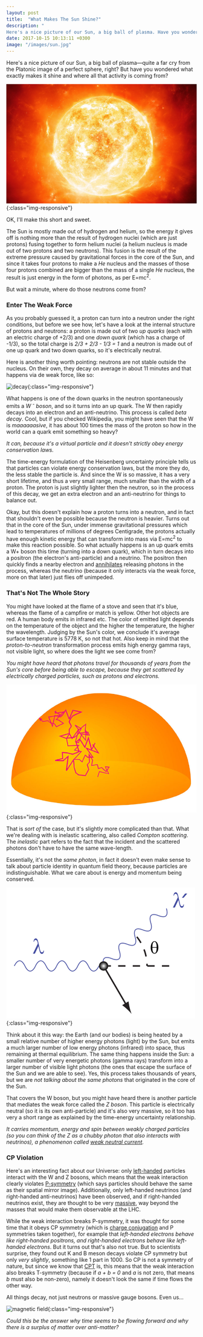```yaml
---
layout: post
title:  "What Makes The Sun Shine?"
description: "
Here's a nice picture of our Sun, a big ball of plasma. Have you wondered what makes it shine? OK, I'll make this short and sweet. The energy given off by the sun is the result of hydrogen nuclei (which are just protons) fusing together to form helium (which is comprised out of two protons and two neutrons). The fusion is the result of the extreme pressure in the core of the Sun."
date: 2017-10-15 10:13:11 +0300
image: "/images/sun.jpg"
---
```

Here's a nice picture of our Sun, a big ball of plasma—quite a far cry from the Platonic image of a perfect sphere, right? But have you wondered what exactly makes it shine and where all that activity is coming from?

![magnetic field](/images/sun.jpg){:class="img-responsive"}

OK, I'll make this short and sweet.

The Sun is mostly made out of hydrogen and helium, so the energy it gives off is nothing more than the result of hydrogen nuclei (which are just protons) fusing together to form helium nuclei (a helium nucleus is made out of two protons and two neutrons). This fusion is the result of the extreme pressure caused by gravitational forces in the core of the Sun, and since it takes four protons to make a *He* nucleus and the masses of those four protons combined are bigger than the mass of a single *He* nucleus, the result is just energy in the form of photons, as per E=mc<sup>2</sup>.

But wait a minute, where do those neutrons come from?

### Enter The Weak Force
As you probably guessed it, a proton can turn into a neutron under the right conditions, but before we see how, let's have a look at the internal structure of protons and neutrons: a proton is made out of two *up quarks* (each with an electric charge of +2/3) and one *down quark* (which has a charge of -1/3), so the total charge is *2/3 + 2/3 - 1/3 = 1* and a neutron is made out of one up quark and two down quarks, so it's electrically neutral.

Here is another thing worth pointing: neutrons are not stable outside the nucleus. On their own, they decay on average in about 11 minutes and that happens via de weak force, like so:

![decay](/images/decay.png){:class="img-responsive"}

What happens is one of the down quarks in the neutron spontaneously emits a <i>W <sup>-</sup> boson</i>, and so it turns into an up quark. The W then rapidly decays into an electron and an anti-neutrino. This process is called *beta decay*. Cool, but if you checked Wikipedia, you might have seen that the W is *maaaaaasive*, it has about 100 times the mass of the proton so how in the world can a quark emit something so heavy?

*It can, because it's a virtual particle and it doesn't strictly obey energy conservation laws.*

The time-energy formulation of the Heisenberg uncertainty principle tells us that particles can violate energy conservation laws, but the more they do, the less stable the particle is. And since the W is so massive, it has a very short lifetime, and thus a very small range, much smaller than the width of a proton. The proton is just slightly lighter then the neutron, so in the process of this decay, we get an extra electron and an anti-neutrino for things to balance out.

Okay, but this doesn't explain how a proton turns into a neutron, and in fact that shouldn't even be possible because the neutron is heavier. Turns out that in the core of the Sun, under immense gravitational pressures which lead to temperatures of millions of degrees Centigrade, the protons actually have enough kinetic energy that can transform into mass via E=mc<sup>2</sup> to make this reaction possible. So what actually happens is an up quark emits a W+ boson this time (turning into a down quark), which in turn decays into a positron (the electron's anti-particle) and a neutrino. The positron then quickly finds a nearby electron and [annihilates](https://en.wikipedia.org/wiki/Annihilation) releasing photons in the process, whereas the neutrino (because it only interacts via the weak force, more on that later) just flies off unimpeded.

### That's Not The Whole Story
You might have looked at the flame of a stove and seen that it's blue, whereas the flame of a campfire or match is yellow. Other hot objects are red. A human body emits in infrared etc. The color of emitted light depends on the temperature of the object and the higher the temperature, the higher the wavelength. Judging by the Sun's color, we conclude it's average surface temperature is 5778 K, so not that hot. Also keep in mind that the *proton-to-neutron* transformation process emits high energy gamma rays, not visible light, so where does the light we see come from?

*You might have heard that photons travel for thousands of years from the Sun's core before being able to escape, because they get scattered by electrically charged particles, such as protons and electrons.*

![magnetic field](/images/sun-path.png){:class="img-responsive"}

That is *sort of* the case, but it's slightly more complicated than that. What we're dealing with is inelastic scattering, also called *Compton scattering*. The *inelastic* part refers to the fact that the incident and the scattered photons don't have to have the same wave-length.

Essentially, it's not the *same photon*, in fact it doesn't even make sense to talk about particle identity in quantum field theory, because particles are indistinguishable. What we care about is energy and momentum being conserved.

![scattering](/images/scattering.png){:class="img-responsive"}

Think about it this way: the Earth (and our bodies) is being heated by a small relative number of higher energy photons (light) by the Sun, but emits a much larger number of low energy photons (infrared) into space, thus remaining at thermal equilibrium. The same thing happens inside the Sun: a smaller number of very energetic photons (gamma rays) transform into a larger number of visible light photons (the ones that escape the surface of the Sun and we are able to see). Yes, this process takes thousands of years, but we are *not talking about the same photons* that originated in the core of the Sun.

That covers the W boson, but you might have heard there is another particle that mediates the weak force called the *Z boson*. This particle is electrically neutral (so it is its own anti-particle) and it's also very massive, so it too has very a short range as explained by the time-energy uncertainty relationship.

*It carries momentum, energy and spin between weakly charged particles (so you can think of the Z as a chubby photon that also interacts with neutrinos), a phenomenon called [weak neutral current](https://www.symmetrymagazine.org/article/august-2009/weak-neutral-current).*

### CP Violation
Here's an interesting fact about our Universe: only [left-handed](http://florintoader.net/quantum-spin) particles interact with the W and Z bosons, which means that the weak interaction clearly violates [P-symmetry](https://en.wikipedia.org/wiki/P-symmetry) (which says particles should behave the same as their spatial mirror image). Additionally, only left-handed neutrinos (and right-handed anti-neutrinos) have been observed, and if right-handed neutrinos exist, they are thought to be very [massive](https://www.symmetrymagazine.org/article/neutrinos-on-a-seesaw), way beyond the masses that would make them observable at the LHC.

While the weak interaction breaks P-symmetry, it was thought for some time that it obeys CP symmetry (which is [charge conjugation](https://en.wikipedia.org/wiki/C-symmetry) and P symmetries taken together), for example that *left-handed electrons behave like right-handed positrons, and right-handed electrons behave like left-handed electrons*. But it turns out that's also not true. But to scientists surprise, they found out K and B meson decays violate CP symmetry but only *very slightly*, something like 1 part in 1000. So CP is not a symmetry of nature, but since we know that [CPT](https://en.wikipedia.org/wiki/CPT_symmetry) is, this means that the weak interaction also breaks T-symmetry (because if *a + b = 0* and *a* is not zero, that means *b* must also be non-zero), namely it doesn't look the same if time flows the other way.

All things decay, not just neutrons or massive gauge bosons. Even us...

![magnetic field](/images/aging2.jpg){:class="img-responsive"}

*Could this be the answer why time seems to be flowing forward and why there is a surplus of matter over anti-matter?*
